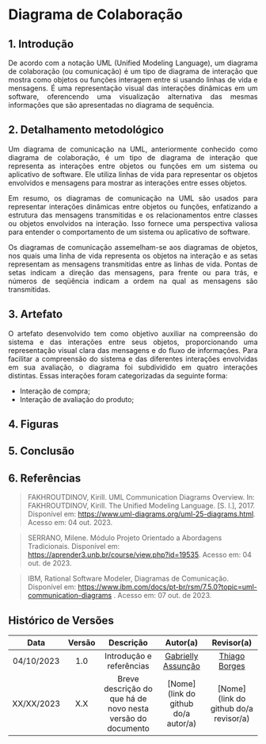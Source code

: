 # Diagrama de Colaboração

## 1. Introdução

<p align="justify">
De acordo com a notação UML (Unified Modeling Language), um diagrama de colaboração (ou comunicação) é um tipo de diagrama de interação que mostra como objetos ou funções interagem entre si usando linhas de vida e mensagens. É uma representação visual das interações dinâmicas em um software, oferencendo uma visualização alternativa das mesmas informações que são apresentadas no diagrama de sequência.
</p>

## 2. Detalhamento metodológico
<p align="justify">
Um diagrama de comunicação na UML, anteriormente conhecido como diagrama de colaboração, é um tipo de diagrama de interação que representa as interações entre objetos ou funções em um sistema ou aplicativo de software. Ele utiliza linhas de vida para representar os objetos envolvidos e mensagens para mostrar as interações entre esses objetos.
</p>

<p align="justify">
Em resumo, os diagramas de comunicação na UML são usados para representar interações dinâmicas entre objetos ou funções, enfatizando a estrutura das mensagens transmitidas e os relacionamentos entre classes ou objetos envolvidos na interação. Isso fornece uma perspectiva valiosa para entender o comportamento de um sistema ou aplicativo de software.
</p>

<p align="justify">
Os diagramas de comunicação assemelham-se aos diagramas de objetos, nos quais uma linha de vida representa os objetos na interação e as setas representam as mensagens transmitidas entre as linhas de vida. Pontas de setas indicam a direção das mensagens, para frente ou para trás, e números de seqüência indicam a ordem na qual as mensagens são transmitidas.
</p>

## 3. Artefato

<p align="justify">
O artefato desenvolvido tem como objetivo auxiliar na compreensão do sistema e das interações entre seus objetos, proporcionando uma representação visual clara das mensagens e do fluxo de informações. Para facilitar a compreensão do sistema e das diferentes interações envolvidas em sua avaliação, o diagrama foi subdividido em quatro interações distintas. Essas interações foram categorizadas da seguinte forma:
</p>
<ul>
<li>Interação de compra;</li>
<li>Interação de avaliação do produto;</li>
</ul>

## 4. Figuras

## 5. Conclusão

## 6. Referências

> FAKHROUTDINOV, Kirill. UML Communication Diagrams Overview. In: FAKHROUTDINOV, Kirill. The Unified Modeling Language. [S. l.], 2017. Disponível em: https://www.uml-diagrams.org/uml-25-diagrams.html. Acesso em: 04 out. 2023.

> SERRANO, Milene. Módulo Projeto Orientado a Abordagens Tradicionais. Disponível em: <https://aprender3.unb.br/course/view.php?id=19535>. Acesso em: 04 out. de 2023.

> IBM, Rational Software Modeler, Diagramas de Comunicação.  Disponível em: <https://www.ibm.com/docs/pt-br/rsm/7.5.0?topic=uml-communication-diagrams>
. Acesso em: 07 out. de 2023.

## Histórico de Versões

| Data       | Versão | Descrição                                                   | Autor(a)                                              | Revisor(a)                                         |
| :--------: | :----: | :---------------------------------------------------------: | :---------------------------------------------------: | :------------------------------------------------: |
| 04/10/2023 | 1.0    | Introdução e referências                       | [Gabrielly Assunção](https://github.com/GabriellyAssuncao) | [Thiago Borges](https://github.com/Thiago-Cerq) |
| XX/XX/2023 | X.X    | Breve descrição do que há de novo nesta versão do documento | [Nome](link do github do/a autor/a)                   | [Nome](link do github do/a revisor/a)              |
